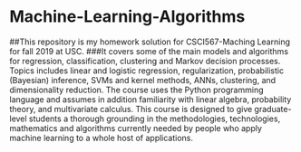 # Machine-Learning-Algorithms
##This repository is my homework solution for CSCI567-Maching Learning for fall 2019 at USC.
###It covers some of the main models and algorithms for regression, classification, clustering and Markov decision processes. Topics includes linear and logistic regression, regularization, probabilistic (Bayesian) inference, SVMs and kernel methods, ANNs, clustering, and dimensionality reduction. The course uses the Python programming language and assumes in addition familiarity with linear algebra, probability theory, and multivariate calculus. This course is designed to give graduate-level students a thorough grounding in the methodologies, technologies, mathematics and algorithms currently needed by people who apply machine learning to a whole host of applications.

